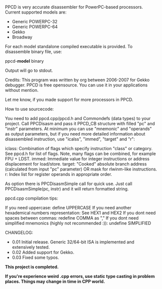PPCD is very accurate disassembler for PowerPC-based processors. Current supported models are:

  * Generic POWERPC-32
  * Generic POWERPC-64
  * Gekko
  * Broadway

For each model standalone compiled executable is provided. To disassemble binary file, use:

ppcd-**model** binary

Output will go to stdout.

Credits: This program was written by org between 2006-2007 for Gekko debugger. PPCD is free opensource. You can use it in your applications without mention.

Let me know, if you made support for more processors in PPCD.

How to use sourcecode:

You need to add ppcd.cpp/ppcd.h and Commondefs (data types) to your project. Call PPCDisasm and pass it PPCD\_CB structure with filled "pc" and "instr" parameters. At minimum you can use "mnemonic" and "operands" as output parameters, but if you need more detailed information about disassembled instruction, use "icalss", "immed", "target" and "r":

iclass: Combination of flags which specify instruction "class" or category. See ppcd.h for list of flags. Note, many flags can be combined, for example FPU + LDST.
immed: Immediate value for integer instructions or address displacement for load/store.
target: "Cooked" absolute branch address (calculated from input "pc" parameter) OR mask for rlwinm-like instructions.
r: Index list for register operands in appropriate order.

As option there is PPCDisasmSimple call for quick use. Just call PPCDisasmSimple(pc, instr) and it will return formatted string.

ppcd.cpp compilation tips:

If you need uppercase: define UPPERCASE
If you need another hexademical numbers representation: See HEX1 and HEX2
If you dont need spaces between commas: redefine COMMA as ","
If you dont need simplified mnemonics (highly not recommended :)): undefine SIMPLIFIED

CHANGELOG:

  * 0.01    Initial release. Generic 32/64-bit ISA is implemented and extensively tested.
  * 0.02    Added support for Gekko.
  * 0.03    Fixed some typos.

**This project is completed.**

**If you're experience weird .cpp errors, use static type casting in problem places. Things may change in time in CPP world.**
